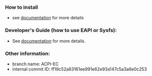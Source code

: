 
### How to install
* see [documentation](https://adlinktech.github.io/sema-doc/#/source/HowToInstallSEMA?id=ubuntu-linux) for more details

### Developer's Guide (how to use EAPI or Sysfs): 
* See [documentation](https://adlinktech.github.io/sema-doc/#/source/DeveloperGuide) for more details.

   
### Other information:
* branch name: ACPI-EC
* internal commit ID: ff19c52a83161ee991e62e93a147c5a3a6e0c253

